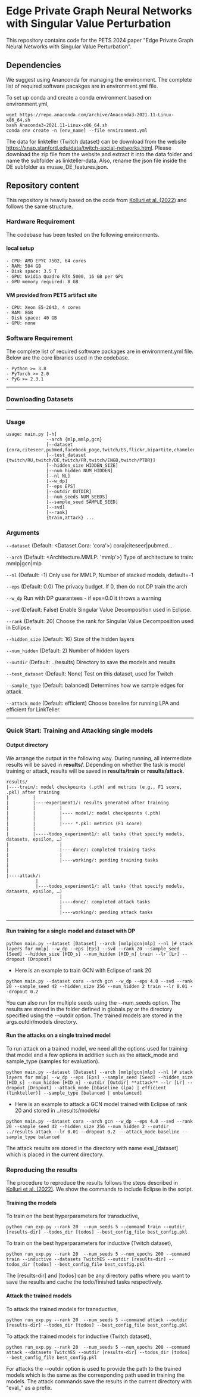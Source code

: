 # Edge Private Graph Neural Networks with Singular Value Perturbation
This repository contains code for the PETS 2024 paper "Edge Private Graph Neural Networks with Singular Value Perturbation".

## Dependencies
We suggest using Ananconda for managing the environment. The complete list of required software pacakges are in environment.yml file.

To set up conda and create a conda environment based on environment.yml,
```
wget https://repo.anaconda.com/archive/Anaconda3-2021.11-Linux-x86_64.sh
bash Anaconda3-2021.11-Linux-x86_64.sh
conda env create -n [env_name] --file environment.yml
```
The data for linkteller (Twitch dataset) can be download from the website https://snap.stanford.edu/data/twitch-social-networks.html. Please download the zip file from the website and extract it into the data folder and name the subfolder as linkteller-data. Also, rename the json file inside the DE subfolder as musae_DE_features.json.

## Repository content
This repository is heavily based on the code from [Kolluri et al. (2022)](https://github.com/aashishkolluri/lpgnet-prototype) and follows the same structure.

### Hardware Requirement
The codebase has been tested on the following environments.

#### local setup

```
- CPU: AMD EPYC 7502, 64 cores
- RAM: 504 GB
- Disk space: 3.5 T
- GPU: Nvidia Quadro RTX 5000, 16 GB per GPU
- GPU memory required: 8 GB
```

#### VM provided from PETS artifact site

```
- CPU: Xeon E5-2643, 4 cores
- RAM: 8GB
- Disk space: 40 GB
- GPU: none
```

### Software Requirement

The complete list of required software packages are in environment.yml file. Below are
the core libraries used in the codebase.

```
- Python >= 3.8
- PyTorch >= 2.0
- PyG >= 2.3.1
```

---

### Downloading Datasets

---

### Usage ###
```
usage: main.py [-h]
               --arch {mlp,mmlp,gcn}
               [--dataset {cora,citeseer,pubmed,facebook_page,twitch/ES,flickr,bipartite,chameleon}]
               [--test_dataset {twitch/RU,twitch/DE,twitch/FR,twitch/ENGB,twitch/PTBR}]
               [--hidden_size HIDDEN_SIZE]
               [--num_hidden NUM_HIDDEN]
               [--nl NL]
               [--w_dp]
               [--eps EPS]
               [--outdir OUTDIR]
               [--num_seeds NUM_SEEDS] 
               [--sample_seed SAMPLE_SEED]
               [--svd]
               [--rank]
               {train,attack} ...
```
### Arguments ###
`--dataset` (Default: <Dataset.Cora: 'cora'>)
cora|citeseer|pubmed...

`--arch` (Default: <Architecture.MMLP: 'mmlp'>)
Type of architecture to train: mmlp|gcn|mlp

`--nl` (Default: -1)
Only use for MMLP, Number of stacked models, default=-1

`--eps` (Default: 0.0)
The privacy budget. If 0, then do not DP train the arch

`--w_dp`
Run with DP guarantees - if eps=0.0 it throws a warning

`--svd` (Default: False)
Enable Singular Value Decomposition used in Eclipse.

`--rank` (Default: 20)
Choose the rank for Singular Value Decomposition used in Eclipse.

`--hidden_size` (Default: 16)
Size of the hidden layers

`--num_hidden` (Default: 2)
Number of hidden layers

`--outdir` (Default: ../results)
Directory to save the models and results

`--test_dataset` (Default: None)
Test on this dataset, used for Twitch

`--sample_type` (Default: balanced)
Determines how we sample edges for attack.

`--attack_mode` (Default: efficient)
Choose baseline for running LPA and efficient for LinkTeller.

---

### Quick Start: Training and Attacking single models

#### Output directory
We arrange the output in the following way. During running, all intermediate results will
be saved in **results/**. Depending on whether the task is model training or attack, 
results will be saved in **results/train** or **results/attack**.

```
results/
|----train/: model checkpoints (.pth) and metrics (e.g., F1 score, .pkl) after training
|         |
|         |----experiment1/: results generated after training
|         |         |
|         |         |---- model/: model checkpoints (.pth)
|         |         |
|         |         |---- *.pkl: metrics (F1 score)
|         |
|         |-----todos_experiment1/: all tasks (that specify models, datasets, epsilon, …)
|                   |
|                   |----done/: completed training tasks
|                   |
|                   |----working/: pending training tasks
|
| 
|----attack/:
           |
           |----todos_experiment1/: all tasks (that specify models, datasets, epsilon, …)
                    |
                    |----done/: completed attack tasks
                    |
                    |----working/: pending attack tasks

```

---

#### Run training for a single model and dataset with DP
```
python main.py --dataset [Dataset] --arch [mmlp|gcn|mlp] --nl [# stack layers for mmlp] --w_dp --eps [Eps] --svd --rank 20 --sample_seed [Seed] --hidden_size [HID_s] --num_hidden [HID_n] train --lr [Lr] --dropout [Dropout]
```
- Here is an example to train GCN with Eclipse of rank 20
```
python main.py --dataset cora --arch gcn --w_dp --eps 4.0 --svd --rank 20 --sample_seed 42 --hidden_size 256 --num_hidden 2 train --lr 0.01 --dropout 0.2
```
You can also run for multiple seeds using the --num_seeds option. The results are stored in the folder defined in globals.py or the directory specified using the --outdir option. The trained models are stored in the args.outdir/models directory.
#### Run the attacks on a single trained model ####
To run attack on a trained model, we need all the options used for training that model and a few options in addition such as the attack_mode and sample_type (samples for evaluation).
```
python main.py --dataset [Dataset] --arch [mmlp|gcn|mlp] --nl [# stack layers for mmlp] --w_dp --eps [Eps] --sample_seed [Seed] --hidden_size [HID_s] --num_hidden [HID_n] --outdir [Outdir] **attack** --lr [Lr] --dropout [Dropout] --attack_mode [bbaseline (lpa) | efficient (linkteller)] --sample_type [balanced | unbalanced]
```
- Here is an example to attack a GCN model trained with Eclipse of rank 20 and stored in ../results/models/
```
python main.py --dataset cora --arch gcn --w_dp --eps 4.0 --svd --rank 20 --sample_seed 42 --hidden_size 256 --num_hidden 2 --outdir ../results attack --lr 0.01 --dropout 0.2  --attack_mode baseline --sample_type balanced
```
The attack results are stored in the directory with name eval_[dataset] which is placed in the current directory.

### Reproducing the results ###
The procedure to reproduce the results follows the steps described in [Kolluri et al. (2022)](https://github.com/aashishkolluri/lpgnet-prototype). We show the commands to include Eclipse in the script.

#### Training the models ####
To train on the best hyperparameters for transductive, 
```
python run_exp.py --rank 20  --num_seeds 5 --command train --outdir [results-dir] --todos_dir [todos] --best_config_file best_config.pkl
```
To train on the best hyperparameters for inductive (Twitch dataset), 
```
python run_exp.py --rank 20  --num_seeds 5 --num_epochs 200 --command train --inductive --datasets TwitchES --outdir [results-dir] --todos_dir [todos] --best_config_file best_config.pkl
```
The [results-dir] and [todos] can be any directory paths where you want to save the results and cache the todo/finished tasks respectively.

#### Attack the trained models ####
To attack the trained models for transductive, 
```
python run_exp.py --rank 20  --num_seeds 5 --command attack --outdir [results-dir] --todos_dir [todos] --best_config_file best_config.pkl 
```
To attack the trained models for inductive (Twitch dataset), 
```
python run_exp.py --rank 20  --num_seeds 5 --num_epochs 200 --command attack --datasets TwitchES --outdir [results-dir] --todos_dir [todos] --best_config_file best_config.pkl 
```
For attacks the --outdir option is used to provide the path to the trained models which is the same as the corresponding path used in training the models. The attack commands save the results in the current directory with "eval_" as a prefix.